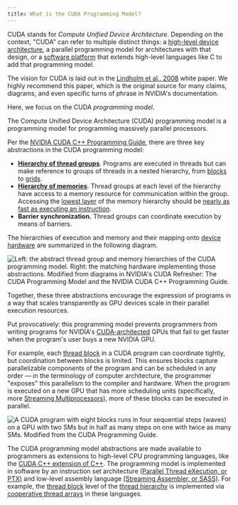 ```yaml
---
title: What is the CUDA Programming Model?
---
```


CUDA stands for _Compute Unified Device Architecture_. Depending on the context,
"CUDA" can refer to multiple distinct things: a
[high-level device architecture](/gpu-glossary/device-hardware/cuda-device-architecture),
a parallel programming model for architectures with that design, or a
[software platform](/gpu-glossary/host-software/cuda-software-platform) that
extends high-level languages like C to add that programming model.

The vision for CUDA is laid out in the
[Lindholm et al., 2008](https://www.cs.cmu.edu/afs/cs/academic/class/15869-f11/www/readings/lindholm08_tesla.pdf)
white paper. We highly recommend this paper, which is the original source for
many claims, diagrams, and even specific turns of phrase in NVIDIA's
documentation.

Here, we focus on the CUDA _programming model_.

The Compute Unified Device Architecture (CUDA) programming model is a
programming model for programming massively parallel processors.

Per the
[NVIDIA CUDA C++ Programming Guide](https://docs.nvidia.com/cuda/cuda-c-programming-guide/#a-scalable-programming-model),
there are three key abstractions in the CUDA programming model:

- [**Hierarchy of thread groups**](/gpu-glossary/device-software/thread-hierarchy).
  Programs are executed in threads but can make reference to groups of threads
  in a nested hierarchy, from
  [blocks](/gpu-glossary/device-software/thread-block) to
  [grids](/gpu-glossary/device-software/thread-block-grid).
- [**Hierarchy of memories**](/gpu-glossary/device-software/memory-hierarchy).
  Thread groups at each level of the hierarchy have access to a memory resource
  for communication within the group. Accessing the
  [lowest layer](/gpu-glossary/device-software/shared-memory) of the memory
  hierarchy should be
  [nearly as fast as executing an instruction](/gpu-glossary/device-hardware/l1-data-cache).
- **Barrier synchronization.** Thread groups can coordinate execution by means
  of barriers.

The hierarchies of execution and memory and their mapping onto
[device hardware](/gpu-glossary/device-hardware) are summarized in the following
diagram.

![Left: the abstract thread group and memory hierarchies of the CUDA programming model. Right: the matching hardware implementing those abstractions. Modified from diagrams in NVIDIA's [CUDA Refresher: The CUDA Programming Model](https://developer.nvidia.com/blog/cuda-refresher-cuda-programming-model/) and the NVIDIA [CUDA C++ Programming Guide](https://docs.nvidia.com/cuda/cuda-c-programming-guide/index.html#programming-model).](themed-image://cuda-programming-model.svg)

Together, these three abstractions encourage the expression of programs in a way
that scales transparently as GPU devices scale in their parallel execution
resources.

Put provocatively: this programming model prevents programmers from writing
programs for NVIDIA's
[CUDA-architected](/gpu-glossary/device-hardware/cuda-device-architecture) GPUs
that fail to get faster when the program's user buys a new NVIDIA GPU.

For example, each [thread block](/gpu-glossary/device-software/thread-block) in
a CUDA program can coordinate tightly, but coordination between blocks is
limited. This ensures blocks capture parallelizable components of the program
and can be scheduled in any order — in the terminology of computer architecture,
the programmer "exposes" this parallelism to the compiler and hardware. When the
program is executed on a new GPU that has more scheduling units (specifically,
more
[Streaming Multiprocessors](/gpu-glossary/device-hardware/streaming-multiprocessor)),
more of these blocks can be executed in parallel.

![A CUDA program with eight [blocks](/gpu-glossary/device-software/thread-block) runs in four sequential steps (waves) on a GPU with two [SMs](/gpu-glossary/device-hardware/streaming-multiprocessor) but in half as many steps on one with twice as many [SMs](/gpu-glossary/device-hardware/streaming-multiprocessor). Modified from the [CUDA Programming Guide](https://docs.nvidia.com/cuda/cuda-c-programming-guide/).](themed-image://wave-scheduling.svg)

The CUDA programming model abstractions are made available to programmers as
extensions to high-level CPU programming languages, like the
[CUDA C++ extension of C++](/gpu-glossary/host-software/cuda-c). The programming
model is implemented in software by an instruction set architecture
[(Parallel Thread eXecution, or PTX)](/gpu-glossary/device-software/parallel-thread-execution)
and low-level assembly language
[(Streaming Assembler, or SASS)](/gpu-glossary/device-software/streaming-assembler).
For example, the [thread block](/gpu-glossary/device-software/thread-block)
level of the [thread hierarchy](/gpu-glossary/device-software/thread-hierarchy) is implemented via
[cooperative thread arrays](/gpu-glossary/device-software/cooperative-thread-array)
in these languages.
